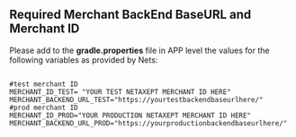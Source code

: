 ## Required Merchant BackEnd BaseURL and Merchant ID

Please add to the **gradle.properties** file in APP level the values for the following variables as provided by Nets:

```

#test merchant ID
MERCHANT_ID_TEST= "YOUR TEST NETAXEPT MERCHANT ID HERE"
MERCHANT_BACKEND_URL_TEST="https://yourtestbackendbaseurlhere/"
#prod merchant ID
MERCHANT_ID_PROD="YOUR PRODUCTION NETAXEPT MERCHANT ID HERE"
MERCHANT_BACKEND_URL_PROD="https://yourproductionbackendbaseurlhere/"

```

